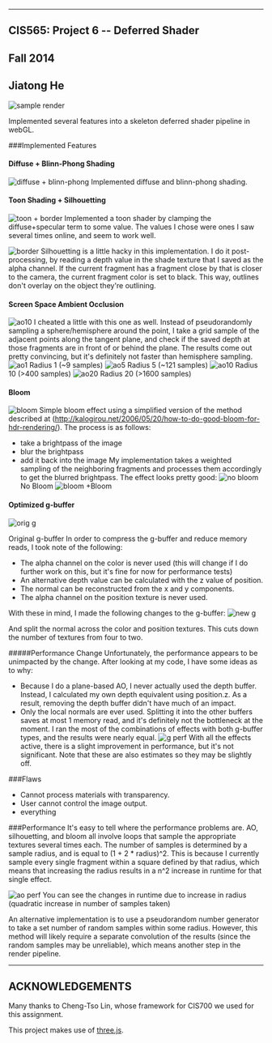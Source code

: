 ------------------------------------------------------------------------------
CIS565: Project 6 -- Deferred Shader
-------------------------------------------------------------------------------
Fall 2014
-------------------------------------------------------------------------------
Jiatong He
-------------------------------------------------------------------------------

![sample render](https://raw.githubusercontent.com/JivingTechnostic/Project6-DeferredShader/master/images/sponza_composite.jpg)

Implemented several features into a skeleton deferred shader pipeline in webGL.

###Implemented Features
#### Diffuse + Blinn-Phong Shading
![diffuse + blinn-phong](https://raw.githubusercontent.com/JivingTechnostic/Project6-DeferredShader/master/images/suz_diff.jpg)
Implemented diffuse and blinn-phong shading.

#### Toon Shading + Silhouetting
![toon + border](https://raw.githubusercontent.com/JivingTechnostic/Project6-DeferredShader/master/images/suz_toonborder.jpg)
Implemented a toon shader by clamping the diffuse+specular term to some value.  The values I chose were ones I saw several times online, and seem to work well.

![border](https://raw.githubusercontent.com/JivingTechnostic/Project6-DeferredShader/master/images/suz_border.jpg)
Silhouetting is a little hacky in this implementation.  I do it post-processing, by reading a depth value in the shade texture that I saved as the alpha channel.  If the current fragment has a fragment close by that is closer to the camera, the current fragment color is set to black.  This way, outlines don't overlay on the object they're outlining.

#### Screen Space Ambient Occlusion
![ao10](https://raw.githubusercontent.com/JivingTechnostic/Project6-DeferredShader/master/images/suz_ao10.jpg)
I cheated a little with this one as well.  Instead of pseudorandomly sampling a sphere/hemisphere around the point, I take a grid sample of the adjacent points along the tangent plane, and check if the saved depth at those fragments are in front of or behind the plane.  The results come out pretty convincing, but it's definitely not faster than hemisphere sampling.
![ao1](https://raw.githubusercontent.com/JivingTechnostic/Project6-DeferredShader/master/images/suz_ao1.jpg)
Radius 1 (~9 samples)
![ao5](https://raw.githubusercontent.com/JivingTechnostic/Project6-DeferredShader/master/images/suz_ao5.jpg)
Radius 5 (~121 samples)
![ao10](https://raw.githubusercontent.com/JivingTechnostic/Project6-DeferredShader/master/images/suz_ao10.jpg)
Radius 10 (>400 samples)
![ao20](https://github.com/JivingTechnostic/Project6-DeferredShader/blob/master/images/suz_ao20.jpg)
Radius 20 (>1600 samples)

#### Bloom
![bloom](https://github.com/JivingTechnostic/Project6-DeferredShader/blob/master/images/suz_bloom.jpg)
Simple bloom effect using a simplified version of the method described at (http://kalogirou.net/2006/05/20/how-to-do-good-bloom-for-hdr-rendering/).
The process is as follows:
* take a brightpass of the image
* blur the brightpass
* add it back into the image
My implementation takes a weighted sampling of the neighboring fragments and processes them accordingly to get the blurred brightpass.  The effect looks pretty good:
![no bloom](https://github.com/JivingTechnostic/Project6-DeferredShader/blob/master/images/suz_diff.jpg)
No Bloom
![bloom](https://github.com/JivingTechnostic/Project6-DeferredShader/blob/master/images/suz_diffaobloom.jpg)
+Bloom

#### Optimized g-buffer
![orig g](https://github.com/JivingTechnostic/Project6-DeferredShader/blob/master/images/old-g.jpg)

Original g-buffer
In order to compress the g-buffer and reduce memory reads, I took note of the following:
* The alpha channel on the color is never used (this will change if I do further work on this, but it's fine for now for performance tests)
* An alternative depth value can be calculated with the z value of position.
* The normal can be reconstructed from the x and y components.
* The alpha channel on the position texture is never used.

With these in mind, I made the following changes to the g-buffer:
![new g](https://github.com/JivingTechnostic/Project6-DeferredShader/blob/master/images/new-g.jpg)

And split the normal across the color and position textures.  This cuts down the number of textures from four to two.

#####Performance Change
Unfortunately, the performance appears to be unimpacted by the change.  After looking at my code, I have some ideas as to why:
* Because I do a plane-based AO, I never actually used the depth buffer.  Instead, I calculated my own depth equivalent using position.z.  As a result, removing the depth buffer didn't have much of an impact.
* Only the local normals are ever used.  Splitting it into the other buffers saves at most 1 memory read, and it's definitely not the bottleneck at the moment.
I ran the most of the combinations of effects with both g-buffer types, and the results were nearly equal.
![g perf](https://github.com/JivingTechnostic/Project6-DeferredShader/blob/master/images/runtime_gbuffer.jpg)
With all the effects active, there is a slight improvement in performance, but it's not significant.  Note that these are also estimates so they may be slightly off.

###Flaws
* Cannot process materials with transparency.
* User cannot control the image output.
* everything

###Performance
It's easy to tell where the performance problems are.  AO, silhouetting, and bloom all involve loops that sample the appropriate textures several times each.  The number of samples is determined by a sample radius, and is equal to (1 + 2 * radius)^2.  This is because I currently sample every single fragment within a square defined by that radius, which means that increasing the radius results in a n^2 increase in runtime for that single effect.

![ao perf](https://github.com/JivingTechnostic/Project6-DeferredShader/blob/master/images/runtime_AO.jpg)
You can see the changes in runtime due to increase in radius (quadratic increase in number of samples taken)

An alternative implementation is to use a pseudorandom number generator to take a set number of random samples within some radius.  However, this method will likely require a separate convolution of the results (since the random samples may be unreliable), which means another step in the render pipeline.

---
ACKNOWLEDGEMENTS
---

Many thanks to Cheng-Tso Lin, whose framework for CIS700 we used for this
assignment.

This project makes use of [three.js](http://www.threejs.org).
